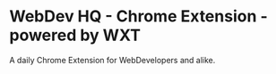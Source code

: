 # WebDev HQ - Chrome Extension - powered by WXT

A daily Chrome Extension for WebDevelopers and alike.
